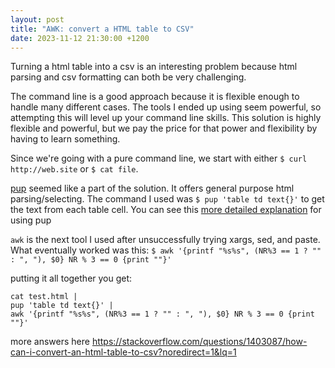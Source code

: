 ```yaml
---
layout: post
title: "AWK: convert a HTML table to CSV"
date: 2023-11-12 21:30:00 +1200
---
```


Turning a html table into a csv is an interesting problem because  html parsing and csv formatting can both be very challenging.

The command line is a good approach because it is flexible enough to handle many different cases. The tools I ended up using seem powerful, so attempting this will level up your command line skills. This solution is highly flexible and powerful, but we pay the price for that power and flexibility by having to learn something.

Since we're going with a pure command line, we start with either `$ curl http://web.site` or `$ cat file`.

[pup](https://github.com/ericchiang/pup) seemed like a part of the solution. It offers general purpose html parsing/selecting. The command I used was `$ pup 'table td text{}'` to get the text from each table cell. You can see this [more detailed explanation](https://unix.stackexchange.com/questions/589798/html-parsing-with-pup) for using pup

`awk` is the next tool I used after unsuccessfully trying xargs, sed, and paste. What eventually worked was this: `$ awk '{printf "%s%s", (NR%3 == 1 ? "" : ", "), $0} NR % 3 == 0 {print ""}'`

putting it all together you get:

    cat test.html |
    pup 'table td text{}' |
    awk '{printf "%s%s", (NR%3 == 1 ? "" : ", "), $0} NR % 3 == 0 {print ""}'

more answers here https://stackoverflow.com/questions/1403087/how-can-i-convert-an-html-table-to-csv?noredirect=1&lq=1
